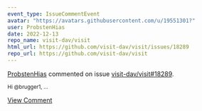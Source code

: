 ```yaml
---
event_type: IssueCommentEvent
avatar: "https://avatars.githubusercontent.com/u/19551301?"
user: ProbstenHias
date: 2022-12-13
repo_name: visit-dav/visit
html_url: https://github.com/visit-dav/visit/issues/18289
repo_url: https://github.com/visit-dav/visit
---
```


<a href='https://github.com/ProbstenHias' target='_blank'>ProbstenHias</a> commented on issue <a href='https://github.com/visit-dav/visit/issues/18289' target='_blank'>visit-dav/visit#18289</a>.

<small>Hi @brugger1,...</small>

<a href='https://github.com/visit-dav/visit/issues/18289' target='_blank'>View Comment</a>